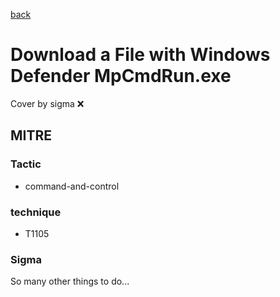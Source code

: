 [back](../index.md)
# Download a File with Windows Defender MpCmdRun.exe
Cover by sigma :x: 

## MITRE
### Tactic
  - command-and-control

### technique
  - T1105

### Sigma

 So many other things to do...